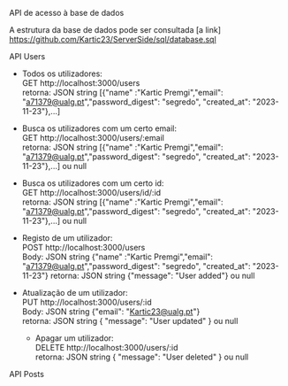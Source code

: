 API de acesso à base de dados

A estrutura da base de dados pode ser consultada [a link] https://github.com/Kartic23/ServerSide/sql/database.sql

API Users

- Todos os utilizadores:  <br />
  GET http://localhost:3000/users  <br />
  retorna: JSON string [{"name" :"Kartic Premgi","email": "a71379@ualg.pt","password_digest": "segredo", "created_at": "2023-11-23"},...]
    
- Busca os utilizadores com um certo email: <br />
      GET http://localhost:3000/users/:email <br />
      retorna: JSON string [{"name" :"Kartic Premgi","email": "a71379@ualg.pt","password_digest": "segredo", "created_at": "2023-11-23"},...] ou null

- Busca os utilizadores com um certo id: <br />
      GET http://localhost:3000/users/id/:id <br />
      retorna: JSON string [{"name" :"Kartic Premgi","email": "a71379@ualg.pt","password_digest": "segredo", "created_at": "2023-11-23"},...] ou null
    
- Registo de um utilizador: <br />
    POST http://localhost:3000/users <br />
    Body: JSON string {"name" :"Kartic Premgi","email": "a71379@ualg.pt","password_digest": "segredo", "created_at": "2023-11-23"}
    retorna: JSON string {"message": "User added"} ou null

- Atualização de um utilizador: <br />
    PUT http://localhost:3000/users/:id <br />
    Body: JSON string {"email": "Kartic23@ualg.pt"} <br />
    retorna: JSON string { "message": "User updated" } ou null

  - Apagar um utilizador: <br />
    DELETE http://localhost:3000/users/:id  <br />
    retorna: JSON string { "message": "User deleted" } ou null <br />



API Posts

